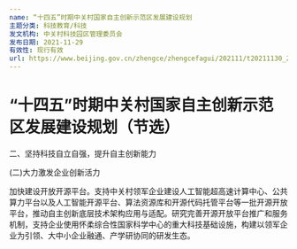 ```yaml
---
name: “十四五”时期中关村国家自主创新示范区发展建设规划
主题分类: 科技教育/科技
发文机构: 中关村科技园区管理委员会
发布日期: 2021-11-29
有效性: 现行有效
url: https://www.beijing.gov.cn/zhengce/zhengcefagui/202111/t20211130_2549207.html
---
```


# “十四五”时期中关村国家自主创新示范区发展建设规划（节选）

二、坚持科技自立自强，提升自主创新能力

(二)大力激发企业创新活力

加快建设开放开源平台。支持中关村领军企业建设人工智能超高速计算中心、公共算力平台以及人工智能开源平台、算法资源库和开源代码托管平台等一批开源开放平台，推动自主创新底层技术架构应用与适配。研究完善开源开放平台推广和服务机制，支持企业使用怀柔综合性国家科学中心的重大科技基础设施，构建以领军企业为引领、大中小企业融通、产学研协同的研发生态。
